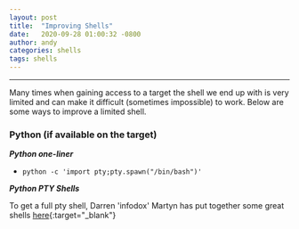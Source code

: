 ```yaml
---
layout: post
title:  "Improving Shells"
date:   2020-09-28 01:00:32 -0800
author: andy
categories: shells
tags: shells
---
```

* * *

Many times when gaining access to a target the shell we end up with is very limited and can make it difficult (sometimes impossible) to work.  Below are some ways to improve a limited shell.

### Python (if available on the target)

***Python one-liner***
- `python -c 'import pty;pty.spawn("/bin/bash")'`

***Python PTY Shells***

To get a full pty shell, Darren 'infodox' Martyn has put together some great shells [here](https://github.com/infodox/python-pty-shells){:target="_blank"}